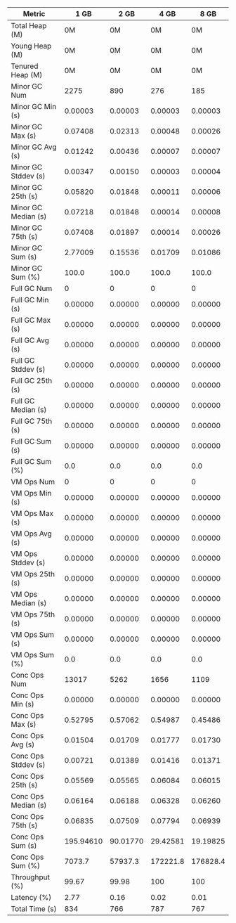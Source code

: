 | Metric | 1 GB | 2 GB | 4 GB | 8 GB |
|------|----|----|----|----|
| Total Heap (M) | 0M | 0M | 0M | 0M |
| Young Heap (M) | 0M | 0M | 0M | 0M |
| Tenured Heap (M) | 0M | 0M | 0M | 0M |
| Minor GC Num | 2275 | 890 | 276 | 185 |
| Minor GC Min (s) | 0.00003 | 0.00003 | 0.00003 | 0.00003 |
| Minor GC Max (s) | 0.07408 | 0.02313 | 0.00048 | 0.00026 |
| Minor GC Avg (s) | 0.01242 | 0.00436 | 0.00007 | 0.00007 |
| Minor GC Stddev (s) | 0.00347 | 0.00150 | 0.00003 | 0.00004 |
| Minor GC 25th (s) | 0.05820 | 0.01848 | 0.00011 | 0.00006 |
| Minor GC Median (s) | 0.07218 | 0.01848 | 0.00014 | 0.00008 |
| Minor GC 75th (s) | 0.07408 | 0.01897 | 0.00014 | 0.00026 |
| Minor GC Sum (s) | 2.77009 | 0.15536 | 0.01709 | 0.01086 |
| Minor GC Sum (%) | 100.0 | 100.0 | 100.0 | 100.0 |
| Full GC Num | 0 | 0 | 0 | 0 |
| Full GC Min (s) | 0.00000 | 0.00000 | 0.00000 | 0.00000 |
| Full GC Max (s) | 0.00000 | 0.00000 | 0.00000 | 0.00000 |
| Full GC Avg (s) | 0.00000 | 0.00000 | 0.00000 | 0.00000 |
| Full GC Stddev (s) | 0.00000 | 0.00000 | 0.00000 | 0.00000 |
| Full GC 25th (s) | 0.00000 | 0.00000 | 0.00000 | 0.00000 |
| Full GC Median (s) | 0.00000 | 0.00000 | 0.00000 | 0.00000 |
| Full GC 75th (s) | 0.00000 | 0.00000 | 0.00000 | 0.00000 |
| Full GC Sum (s) | 0.00000 | 0.00000 | 0.00000 | 0.00000 |
| Full GC Sum (%) | 0.0 | 0.0 | 0.0 | 0.0 |
| VM Ops Num | 0 | 0 | 0 | 0 |
| VM Ops Min (s) | 0.00000 | 0.00000 | 0.00000 | 0.00000 |
| VM Ops Max (s) | 0.00000 | 0.00000 | 0.00000 | 0.00000 |
| VM Ops Avg (s) | 0.00000 | 0.00000 | 0.00000 | 0.00000 |
| VM Ops Stddev (s) | 0.00000 | 0.00000 | 0.00000 | 0.00000 |
| VM Ops 25th (s) | 0.00000 | 0.00000 | 0.00000 | 0.00000 |
| VM Ops Median (s) | 0.00000 | 0.00000 | 0.00000 | 0.00000 |
| VM Ops 75th (s) | 0.00000 | 0.00000 | 0.00000 | 0.00000 |
| VM Ops Sum (s) | 0.00000 | 0.00000 | 0.00000 | 0.00000 |
| VM Ops Sum (%) | 0.0 | 0.0 | 0.0 | 0.0 |
| Conc Ops Num | 13017 | 5262 | 1656 | 1109 |
| Conc Ops Min (s) | 0.00000 | 0.00000 | 0.00000 | 0.00000 |
| Conc Ops Max (s) | 0.52795 | 0.57062 | 0.54987 | 0.45486 |
| Conc Ops Avg (s) | 0.01504 | 0.01709 | 0.01777 | 0.01730 |
| Conc Ops Stddev (s) | 0.00721 | 0.01389 | 0.01416 | 0.01371 |
| Conc Ops 25th (s) | 0.05569 | 0.05565 | 0.06084 | 0.06015 |
| Conc Ops Median (s) | 0.06164 | 0.06188 | 0.06328 | 0.06260 |
| Conc Ops 75th (s) | 0.06835 | 0.07509 | 0.07794 | 0.06939 |
| Conc Ops Sum (s) | 195.94610 | 90.01770 | 29.42581 | 19.19825 |
| Conc Ops Sum (%) | 7073.7 | 57937.3 | 172221.8 | 176828.4 |
| Throughput (%) | 99.67 | 99.98 | 100 | 100 |
| Latency (%) | 2.77 | 0.16 | 0.02 | 0.01 |
| Total Time (s) | 834 | 766 | 787 | 767 |
